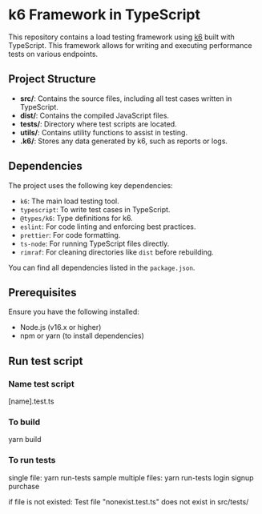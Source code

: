 # k6 Framework in TypeScript

This repository contains a load testing framework using [k6](https://k6.io/) built with TypeScript. This framework allows for writing and executing performance tests on various endpoints.

## Project Structure

- **src/**: Contains the source files, including all test cases written in TypeScript.
- **dist/**: Contains the compiled JavaScript files.
- **tests/**: Directory where test scripts are located.
- **utils/**: Contains utility functions to assist in testing.
- **.k6/**: Stores any data generated by k6, such as reports or logs.

## Dependencies

The project uses the following key dependencies:
- `k6`: The main load testing tool.
- `typescript`: To write test cases in TypeScript.
- `@types/k6`: Type definitions for k6.
- `eslint`: For code linting and enforcing best practices.
- `prettier`: For code formatting.
- `ts-node`: For running TypeScript files directly.
- `rimraf`: For cleaning directories like `dist` before rebuilding.

You can find all dependencies listed in the `package.json`.

## Prerequisites

Ensure you have the following installed:
- Node.js (v16.x or higher)
- npm or yarn (to install dependencies)

## Run test script
### Name test script
[name].test.ts

### To build
yarn build

### To run tests
single file: yarn run-tests sample
multiple files: yarn run-tests login signup purchase

if file is not existed: Test file "nonexist.test.ts" does not exist in src/tests/

